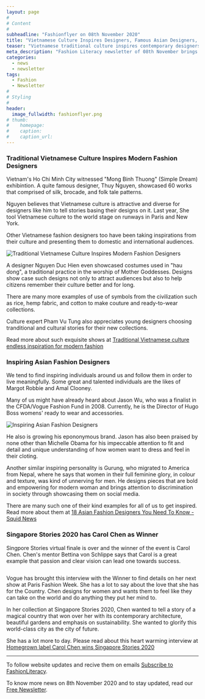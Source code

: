 ```yaml
---
layout: page
#
# Content
#
subheadline: "Fashionflyer on 08th November 2020"
title: "Vietnamese Culture Inspires Designers, Famous Asian Designers, and Singapore Stories 2020"
teaser: "Vietnamese traditional culture inspires contemporary designers. Follow inspiring Asian fashion designers.  Singapore Stories 2020 has culminated with an interesting winner Carol Chen."
meta_description: "Fashion Literacy newsletter of 08th November brings stories on Vietnamese influence on fashion design, a list of Asian designers, and the winner of Singapore Stories 2020"
categories:
  - news
  - newsletter
tags:
  - Fashion
  - Newsletter
#
# Styling
#
header:
  image_fullwidth: fashionflyer.png
# thumb:
#    homepage:
#    caption:
#    caption_url:
---
```



### Traditional Vietnamese Culture Inspires Modern Fashion Designers

Vietnam's Ho Chi Minh City witnessed "Mong Binh Thuong" (Simple Dream)
exhibintion.  A quite famous designer, Thuy Nguyen, showcased 60 works that
comprised of silk, brocade, and folk tale patterns.

Nguyen believes that Vietnamese culture is attractive and diverse for designers
like him to tell stories basing their designs on it.  Last year, She tool
Vietnamese culture to the world stage on runways in Paris and New York.

Other Vietnamese fashion designers too have been taking inspirations from their
culture and presenting them to domestic and international audiences.

<p><img src="{{site.url}}/images/resized/480/newsletter_08_nov_post1.jpg" alt="Traditional Vietnamese Culture Inspires Modern Fashion Designers" srcset="            {{site.url}}/images/resized/320/newsletter_08_nov_post1.jpg 320w,            {{site.url}}/images/resized/480/newsletter_08_nov_post1.jpg 480w,            {{site.url}}/images/resized/600/newsletter_08_nov_post1.jpg 600w,    " /></p>

A designer Nguyen Duc Hien even showcased costumes used in "hau dong", a
traditional practice in the worship of Mother Goddesses. Designs show case such
designs not only to attract audiences but also to help citizens remember their
culture better and for long.

There are many more examples of use of symbols from the civilization such as
rice, hemp fabric, and cotton to make couture and ready-to-wear collections. 

Culture expert Pham Vu Tung also appreciates young designers choosing
tranditional and cultural stories for their new collections. 

Read more about such exquisite shows at [Traditional Vietnamese culture endless
inspiration for modern
fashion](https://e.vnexpress.net/news/life/style/traditional-vietnamese-culture-endless-inspiration-for-modern-fashion-4187836.html)

### Inspiring Asian Fashion Designers

We tend to find inspiring individuals around us and follow them in order to live meaningfully.
Some great and talented individuals are the likes of Margot Robbie and Amal Clooney.

Many of us might have already heard about Jason Wu, who was a finalist in the
CFDA/Vogue Fashion Fund in 2008.  Currently, he is the Director of Hugo Boss
womens' ready to wear and accessories. 

<p><img src="{{site.url}}/images/resized/480/newsletter_08_nov_post2.jpg" alt="Inspiring Asian Fashion Designers" srcset="            {{site.url}}/images/resized/320/newsletter_08_nov_post2.jpg 320w,            {{site.url}}/images/resized/480/newsletter_08_nov_post2.jpg 480w,            {{site.url}}/images/resized/600/newsletter_08_nov_post2.jpg 600w,    " /></p>

He also is growing his epononymous
brand.  Jason has also been praised by none other than Michelle Obama for his
impeccable attention to fit and detail and unique understanding of how women
want to dress and feel in their cloting.

Another similar inspiring personality is Gurung, who migrated to America from
Nepal, where he says that women in their full feminine glory, in colour and
texture, was kind of unnerving for men.  He designs pieces that are bold and
empowering for modern woman and brings attention to discrimination in society
through showcasing them on social media.

There are many such one of their kind examples for all of us to get inspired. Read
more about them at [18 Asian Fashion Designers You Need To Know - Squid News](https://www.squidnews.net/18-asian-fashion-designers-you-need-to-know/)

### Singapore Stories 2020 has Carol Chen as Winner

Singpore Stories virtual finale is over and the winner of the event is Carol
Chen.  Chen's mentor Bettina von Schlippe says that Carol is a great example
that passion and clear vision can lead one towards success.

<p><img src="{{site.url}}/images/resized/480/newsletter_08_nov_post3.jpg" alt="" srcset="            {{site.url}}/images/resized/320/newsletter_08_nov_post3.jpg 320w,            {{site.url}}/images/resized/480/newsletter_08_nov_post3.jpg 480w,            {{site.url}}/images/resized/600/newsletter_08_nov_post3.jpg 600w,    " /></p>

Vogue has brought this interview with the Winner to find details on her next
show at Paris Fashion Week. She has a lot to say about the love that she has
for the Country. Chen designs for women and wants them to feel like they can
take on the world and do anything they put her mind to.

In her collection at Singapore Stories 2020, Chen wanted to tell a story of a
magical country that won over her with its contemporary architecture, beautiful
gardens and emphasis on sustainability. She wanted to glorify this world-class
city as the city of future.

She has a lot more to day. Please read about this heart warming interview at
[Homegrown label Carol Chen wins Singapore Stories
2020](https://vogue.sg/carol-chen-singapore-stories-2020-local-fashion-design-competition-taff/)


<hr>

To follow website updates and recive them on emails [Subscribe to
FashionLiteracy](https://feedburner.google.com/fb/a/mailverify?uri=Fashionliteracy&amp;loc=en_US).

To know more news on 8th November 2020 and to stay updated, read our [Free
Newsletter](http://newsletter.fashionliteracy.com/?edition_id=d9a189b0-211e-11eb-88b8-0cc47a0d1609).
